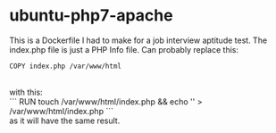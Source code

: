 # ubuntu-php7-apache
This is a Dockerfile I had to make for a job interview aptitude test.
The index.php file is just a PHP Info file.  Can probably replace this:<br>
```
COPY index.php /var/www/html
```
<br>
  with this:<br>
```
RUN touch /var/www/html/index.php && echo '<?php phpinfo(); ?>' > /var/www/html/index.php
```
<br>
as it will have the same result.
